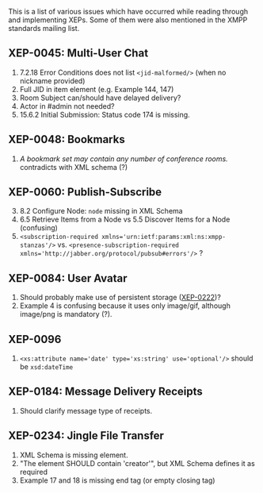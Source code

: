 This is a list of various issues which have occurred while reading through and implementing XEPs. Some of them were also
mentioned in the XMPP standards mailing list.

## XEP-0045: Multi-User Chat

1. 7.2.18 Error Conditions does not list `<jid-malformed/>` (when no nickname provided)
3. Full JID in item element (e.g. Example 144, 147)
8. Room Subject can/should have delayed delivery?
9. Actor in #admin not needed?
10. 15.6.2 Initial Submission: Status code 174 is missing.

## XEP-0048: Bookmarks

1. *A bookmark set may contain any number of conference rooms.* contradicts with XML schema (?)

## XEP-0060: Publish-Subscribe

3. 8.2 Configure Node: `node` missing in XML Schema
4. 6.5 Retrieve Items from a Node vs 5.5 Discover Items for a Node (confusing)
5. `<subscription-required xmlns='urn:ietf:params:xml:ns:xmpp-stanzas'/>` vs.
   `<presence-subscription-required xmlns='http://jabber.org/protocol/pubsub#errors'/>` ?

## XEP-0084: User Avatar

1. Should probably make use of persistent storage ([XEP-0222](http://www.xmpp.org/extensions/xep-0222.html))?
2. Example 4 is confusing because it uses only image/gif, although image/png is mandatory (?).

## XEP-0096

1. `<xs:attribute name='date' type='xs:string' use='optional'/>` should be `xsd:dateTime`

## XEP-0184: Message Delivery Receipts

1. Should clarify message type of receipts.

## XEP-0234: Jingle File Transfer

1. XML Schema is missing <received/> element.
2. "The <checksum/> element SHOULD contain 'creator'", but XML Schema defines it as required
3. Example 17 and 18 is missing </content> end tag (or empty closing tag)

